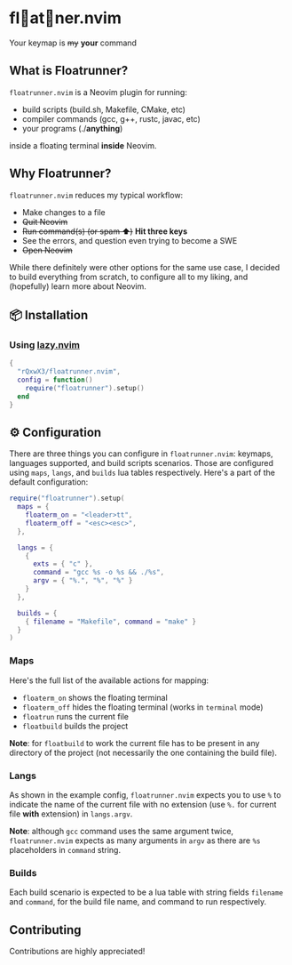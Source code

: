# fl🎈at👟ner.nvim
Your keymap is ~~my~~ **your** command

## What is Floatrunner?
```floatrunner.nvim``` is a Neovim plugin for running:
- build scripts (build.sh, Makefile, CMake, etc)
- compiler commands (gcc, g++, rustc, javac, etc)
- your programs (./**anything**)

inside a floating terminal **inside** Neovim.

## Why Floatrunner?
```floatrunner.nvim``` reduces my typical workflow:
- Make changes to a file
- ~~Quit Neovim~~
- ~~Run command(s) (or spam ⬆️)~~ **Hit three keys**
- See the errors, and question even trying to become a SWE
- ~~Open Neovim~~

While there definitely were other options for the same use case, I decided to build everything from scratch, to configure all to my liking, and (hopefully) learn more about Neovim.

## 📦 Installation

### Using [lazy.nvim](https://github.com/folke/lazy.nvim)

```lua
{
  "rQxwX3/floatrunner.nvim",
  config = function()
    require("floatrunner").setup()
  end
}
```

## ⚙️ Configuration

There are three things you can configure in ```floatrunner.nvim```: keymaps, languages supported, and build scripts scenarios. Those are configured using ```maps```, ```langs```, and ```builds``` lua tables respectively. Here's a part of the default configuration:

```lua
require("floatrunner").setup(
  maps = {
    floaterm_on = "<leader>tt",
    floaterm_off = "<esc><esc>",
  },

  langs = {
    {
      exts = { "c" },
      command = "gcc %s -o %s && ./%s",
      argv = { "%.", "%", "%" }
    }
  },

  builds = {
    { filename = "Makefile", command = "make" }
  }
)
```
### Maps
Here's the full list of the available actions for mapping:
- ```floaterm_on``` shows the floating terminal
- ```floaterm_off``` hides the floating terminal (works in ```terminal``` mode)
- ```floatrun``` runs the current file
- ```floatbuild``` builds the project

**Note**: for ```floatbuild``` to work the current file has to be present in any directory of the project (not necessarily the one containing the build file).

### Langs
As shown in the example config, ```floatrunner.nvim``` expects you to use ```%``` to indicate the name of the current file with no extension (use ```%.``` for current file **with** extension) in ```langs.argv```.

**Note**: although ```gcc``` command uses the same argument twice, ```floatrunner.nvim``` expects as many arguments in ```argv``` as there are ```%s``` placeholders in ```command``` string.

### Builds
Each build scenario is expected to be a lua table with string fields ```filename``` and ```command```, for the build file name, and command to run respectively.

## Contributing
Contributions are highly appreciated!
